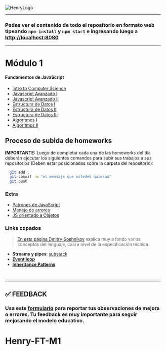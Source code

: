 ![HenryLogo](https://d31uz8lwfmyn8g.cloudfront.net/Assets/logo-henry-white-lg.png)

---

### Podes ver el contenido de todo el repositorio en formato web tipeando `npm install` y `npm start` e ingresando luego a <http://localhost:8080>

---

# Módulo 1

#### Fundamentos de JavaScript

<div class="hide">

-  [Intro to Computer Science](./01-IntroToCS)
-  [Javascript Avanzado I](./02-JavaScriptAvanzado-I)
-  [Javascript Avanzado II](./03-JavaScriptAvanzado-II)
-  [Estructura de Datos I](./04-EstructuraDeDatos-I)
-  [Estructura de Datos II](./05-EstructuraDeDatos-II)
-  [Estructura de Datos III](./06-EstructuraDeDatos-III)
-  [Algoritmos I](./07-Algoritmos-I)
-  [Algoritmos II](./08-Algoritmos-II)

</div >

## Proceso de subida de homeworks

**IMPORTANTE:** Luego de completar cada una de las homeworks del día deberán ejecutar los siguientes comandos para subir sus trabajos a sus repositorios (Deben estar posicionados sobre la carpeta del repositorio):

```bash
  git add .
  git commit -m "el mensaje que ustedes quieran"
  git push
```

### Extra

-  [Patrones de JavaScript](https://addyosmani.com/resources/essentialjsdesignpatterns/book/)
-  [Manejo de errores](./02-JavaScriptAvanzado-I/errores.md)
-  [JS orientado a Objetos](./02-JavaScriptAvanzado-I/OOP.md)

### Links copados

> [En esta página Dmitry Soshnikov](http://dmitrysoshnikov.com/ecmascript/javascript-the-core/#this-value) explica muy a fondo varios conceptos del lenguaje, casi a nivel de la especificación técnica.

-  **Streams y pipes**: [substack](https://github.com/substack/stream-handbook)
-  [**Event loop**](https://www.youtube.com/watch?v=8aGhZQkoFbQ)
-  [**Inheritance Patterns**](http://davidshariff.com/blog/javascript-inheritance-patterns/#first-article)

</br >

---

## **✅ FEEDBACK**

### Usa este [**formulario**](https://docs.google.com/forms/d/e/1FAIpQLSe1MybH_Y-xcp1RP0jKPLndLdJYg8cwyHkSb9MwSrEjoxyzWg/viewform) para reportar tus observaciones de mejora o errores. Tu feedback es muy importante para seguir mejorando el modelo educativo.
# Henry-FT-M1
